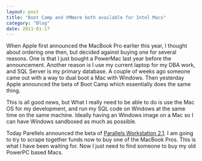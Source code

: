 ```yaml
---
layout: post
title: "Boot Camp and VMWare both available for Intel Macs"
category: "Blog"
date: 2011-01-17
---
```



When Apple first announced the MacBook Pro earlier this year, I thought about ordering one then, but decided against buying one for several reasons. One is that I just bought a PowerMac last year before the announcement. Another reason is I use my current laptop for my DBA work, and SQL Server is my primary database. A couple of weeks ago someone came out with a way to dual boot a Mac with Windows. Then yesterday Apple announced the beta of Boot Camp which essentially does the same thing.

This is all good news, but What I really need to be able to do is use the Mac OS for my development, and run my SQL code on Windows at the same time on the same machine. Ideally having an Windows image on a Mac so I can have Windows sandboxed as much as possible.

Today Parellels announced the beta of [Parallels Workstation 2.1](http://www.parallels.com/en/products/workstation/mac/). I am going to try to scrape together funds now to buy one of the MacBook Pros. This is what I have been waiting for. Now I just need to find someone to buy my old PowerPC based Macs.